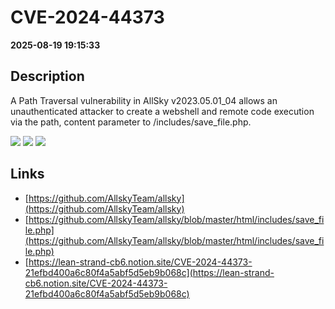 # CVE-2024-44373

**2025-08-19 19:15:33**

## Description
A Path Traversal vulnerability in AllSky v2023.05.01_04 allows an unauthenticated attacker to create a webshell and remote code execution via the path, content parameter to /includes/save_file.php.

![](https://img.shields.io/static/v1?label=Score&message=9.8&color=red)
![](https://img.shields.io/static/v1?label=Severity&message=CRITICAL&color=red)
![](https://img.shields.io/static/v1?label=CWE&message=Traversal&color=green)

## Links
- [https://github.com/AllskyTeam/allsky](https://github.com/AllskyTeam/allsky)
- [https://github.com/AllskyTeam/allsky/blob/master/html/includes/save_file.php](https://github.com/AllskyTeam/allsky/blob/master/html/includes/save_file.php)
- [https://lean-strand-cb6.notion.site/CVE-2024-44373-21efbd400a6c80f4a5abf5d5eb9b068c](https://lean-strand-cb6.notion.site/CVE-2024-44373-21efbd400a6c80f4a5abf5d5eb9b068c)
